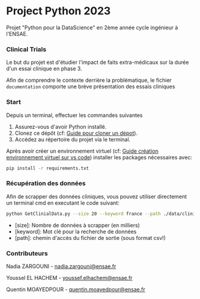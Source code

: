 # Project Python 2023

Projet "Python pour la DataScience" en 2ème année cycle ingénieur à l'ENSAE. 

### Clinical Trials

Le but du projet est d'étudier l'impact de faits extra-médicaux sur la durée d'un essai clinique en phase 3.

Afin de comprendre le contexte derrière la problématique, le fichier ``documentation`` comporte une brève présentation des essais cliniques

### Start
Depuis un terminal, effectuer les commandes suivantes

1. Assurez-vous d'avoir Python installé.
2. Clonez ce dépôt (cf: [Guide pour cloner un dépot](https://docs.github.com/fr/repositories/creating-and-managing-repositories/cloning-a-repository)).
3. Accédez au répertoire du projet via le terminal.

Après avoir créer un environnement virtuel (cf: [Guide création environnement virtuel sur vs code](https://code.visualstudio.com/docs/python/environments)) installer les packages nécessaires avec:

```bash
pip install -r requirements.txt
```

### Récupération des données

Afin de scrapper des données cliniques, vous pouvez utiliser directement un terminal cmd en executant le code suivant:
```bash
python GetClinialData.py --size 20 --keyword france --path ./data/clini_data.csv
```

- [size]: Nombre de données à scrapper (en milliers)
- [keyword]: Mot clé pour la recherche de données
- [path]: chemin d'accès du fichier de sortie (sous format csv!) 



### Contributeurs

Nadia ZARGOUNI - nadia.zargouni@ensae.fr

Youssel EL HACHEM - youssef.elhachem@ensae.fr

Quentin MOAYEDPOUR - quentin.moayedpour@ensae.fr
